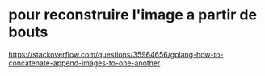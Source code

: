 # pour reconstruire l'image a partir de bouts

https://stackoverflow.com/questions/35964656/golang-how-to-concatenate-append-images-to-one-another